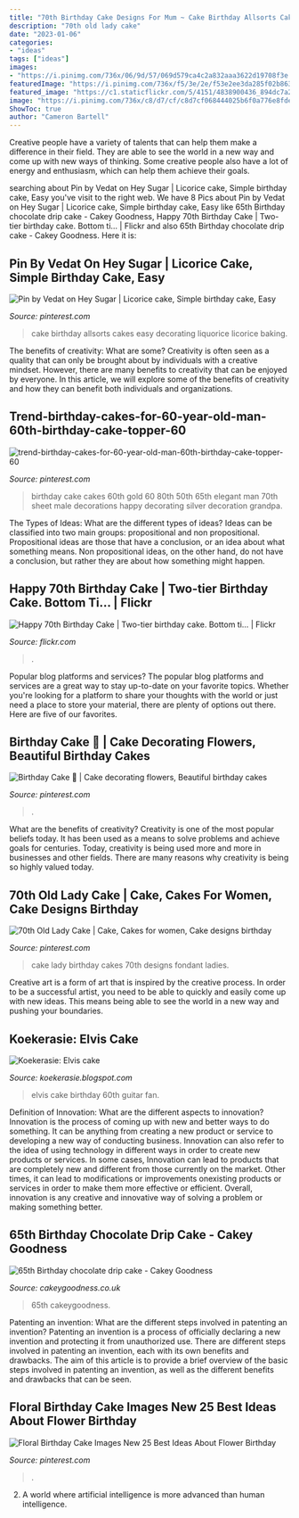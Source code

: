 ```yaml
---
title: "70th Birthday Cake Designs For Mum ~ Cake Birthday Allsorts Cakes Easy Decorating Liquorice Licorice Baking"
description: "70th old lady cake"
date: "2023-01-06"
categories:
- "ideas"
tags: ["ideas"]
images:
- "https://i.pinimg.com/736x/06/9d/57/069d579ca4c2a832aaa3622d19708f3e.jpg"
featuredImage: "https://i.pinimg.com/736x/f5/3e/2e/f53e2ee3da285f02b863722a43146fa3.jpg"
featured_image: "https://c1.staticflickr.com/5/4151/4838900436_894dc7a201_b.jpg"
image: "https://i.pinimg.com/736x/c8/d7/cf/c8d7cf068444025b6f0a776e8fde5f70.jpg"
ShowToc: true
author: "Cameron Bartell"
---
```



Creative people have a variety of talents that can help them make a difference in their field. They are able to see the world in a new way and come up with new ways of thinking. Some creative people also have a lot of energy and enthusiasm, which can help them achieve their goals.

	

		
searching about Pin by Vedat on Hey Sugar | Licorice cake, Simple birthday cake, Easy you've visit to the right web. We have 8 Pics about Pin by Vedat on Hey Sugar | Licorice cake, Simple birthday cake, Easy like 65th Birthday chocolate drip cake - Cakey Goodness, Happy 70th Birthday Cake | Two-tier birthday cake. Bottom ti… | Flickr and also 65th Birthday chocolate drip cake - Cakey Goodness. Here it is:
		
    
## Pin By Vedat On Hey Sugar | Licorice Cake, Simple Birthday Cake, Easy

<img loading=lazy src="https://i.pinimg.com/originals/06/c0/b2/06c0b27a2322ae1ec5ffd4f09b28730d.jpg" onerror="this.onerror=null;this.src='https://tse1.mm.bing.net/th?id=OIP.ZtrUrmRNzwfQKfuvApOhnQHaLH&amp;pid=15.1';" alt="Pin by Vedat on Hey Sugar | Licorice cake, Simple birthday cake, Easy">

_Source: pinterest.com_

>cake birthday allsorts cakes easy decorating liquorice licorice baking. 

	

The benefits of creativity: What are some?
Creativity is often seen as a quality that can only be brought about by individuals with a creative mindset. However, there are many benefits to creativity that can be enjoyed by everyone. In this article, we will explore some of the benefits of creativity and how they can benefit both individuals and organizations.

    
## Trend-birthday-cakes-for-60-year-old-man-60th-birthday-cake-topper-60

<img loading=lazy src="https://i.pinimg.com/736x/c8/d7/cf/c8d7cf068444025b6f0a776e8fde5f70.jpg" onerror="this.onerror=null;this.src='https://tse2.mm.bing.net/th?id=OIP.WCsRcN70z2CLKfP0aKsNMAHaLD&amp;pid=15.1';" alt="trend-birthday-cakes-for-60-year-old-man-60th-birthday-cake-topper-60">

_Source: pinterest.com_

>birthday cake cakes 60th gold 60 80th 50th 65th elegant man 70th sheet male decorations happy decorating silver decoration grandpa. 

	

The Types of Ideas: What are the different types of ideas?
Ideas can be classified into two main groups: propositional and non propositional. Propositional ideas are those that have a conclusion, or an idea about what something means. Non propositional ideas, on the other hand, do not have a conclusion, but rather they are about how something might happen.

    
## Happy 70th Birthday Cake | Two-tier Birthday Cake. Bottom Ti… | Flickr

<img loading=lazy src="https://c1.staticflickr.com/5/4151/4838900436_894dc7a201_b.jpg" onerror="this.onerror=null;this.src='https://tse4.mm.bing.net/th?id=OIP.3zP0L-av0k20ywZJpNCVlQHaJ5&amp;pid=15.1';" alt="Happy 70th Birthday Cake | Two-tier birthday cake. Bottom ti… | Flickr">

_Source: flickr.com_

>. 

	

Popular blog platforms and services?
The popular blog platforms and services are a great way to stay up-to-date on your favorite topics. Whether you're looking for a platform to share your thoughts with the world or just need a place to store your material, there are plenty of options out there. Here are five of our favorites.

    
## Birthday Cake 🎂 | Cake Decorating Flowers, Beautiful Birthday Cakes

<img loading=lazy src="https://i.pinimg.com/736x/06/9d/57/069d579ca4c2a832aaa3622d19708f3e.jpg" onerror="this.onerror=null;this.src='https://tse1.mm.bing.net/th?id=OIP.6P3T66SlKA3xOb_bvA77oQHaJ3&amp;pid=15.1';" alt="Birthday Cake 🎂 | Cake decorating flowers, Beautiful birthday cakes">

_Source: pinterest.com_

>. 

	

What are the benefits of creativity?
Creativity is one of the most popular beliefs today. It has been used as a means to solve problems and achieve goals for centuries. Today, creativity is being used more and more in businesses and other fields. There are many reasons why creativity is being so highly valued today.

    
## 70th Old Lady Cake | Cake, Cakes For Women, Cake Designs Birthday

<img loading=lazy src="https://i.pinimg.com/originals/04/7e/9a/047e9a1cb947ef237da5004cfbea1b36.jpg" onerror="this.onerror=null;this.src='https://tse4.mm.bing.net/th?id=OIP.wI0dGlNtEG67Do809BGEswHaJ4&amp;pid=15.1';" alt="70th Old Lady Cake | Cake, Cakes for women, Cake designs birthday">

_Source: pinterest.com_

>cake lady birthday cakes 70th designs fondant ladies. 

	

Creative art is a form of art that is inspired by the creative process. In order to be a successful artist, you need to be able to quickly and easily come up with new ideas. This means being able to see the world in a new way and pushing your boundaries.

    
## Koekerasie: Elvis Cake

<img loading=lazy src="http://3.bp.blogspot.com/-aIOYH2BYPng/UewUbjLnqWI/AAAAAAAAARY/iSrTqrEDIec/s1600/Elvis.JPG" onerror="this.onerror=null;this.src='https://tse1.mm.bing.net/th?id=OIP.zJSB7tjh3BIFxpxlFd_XagHaLC&amp;pid=15.1';" alt="Koekerasie: Elvis cake">

_Source: koekerasie.blogspot.com_

>elvis cake birthday 60th guitar fan. 

	

Definition of Innovation: What are the different aspects to innovation?
Innovation is the process of coming up with new and better ways to do something. It can be anything from creating a new product or service to developing a new way of conducting business. Innovation can also refer to the idea of using technology in different ways in order to create new products or services. In some cases, Innovation can lead to products that are completely new and different from those currently on the market. Other times, it can lead to modifications or improvements onexisting products or services in order to make them more effective or efficient. Overall, innovation is any creative and innovative way of solving a problem or making something better.

    
## 65th Birthday Chocolate Drip Cake - Cakey Goodness

<img loading=lazy src="http://www.cakeygoodness.co.uk/wp-content/uploads/2020/09/65th-birthday-drip-cake-7.jpg" onerror="this.onerror=null;this.src='https://tse4.mm.bing.net/th?id=OIP.4Mt2KtaZ7sIS0pzuzLHKHgHaKv&amp;pid=15.1';" alt="65th Birthday chocolate drip cake - Cakey Goodness">

_Source: cakeygoodness.co.uk_

>65th cakeygoodness. 

	

Patenting an invention: What are the different steps involved in patenting an invention?
Patenting an invention is a process of officially declaring a new invention and protecting it from unauthorized use. There are different steps involved in patenting an invention, each with its own benefits and drawbacks. The aim of this article is to provide a brief overview of the basic steps involved in patenting an invention, as well as the different benefits and drawbacks that can be seen.

    
## Floral Birthday Cake Images New 25 Best Ideas About Flower Birthday

<img loading=lazy src="https://i.pinimg.com/736x/f5/3e/2e/f53e2ee3da285f02b863722a43146fa3.jpg" onerror="this.onerror=null;this.src='https://tse3.mm.bing.net/th?id=OIP.rgKJEXYSo24lWviPgLKRqgHaHa&amp;pid=15.1';" alt="Floral Birthday Cake Images New 25 Best Ideas About Flower Birthday">

_Source: pinterest.com_

>. 

	

2. A world where artificial intelligence is more advanced than human intelligence. 

